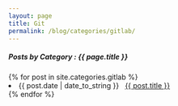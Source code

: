 ```yaml
---
layout: page
title: Git
permalink: /blog/categories/gitlab/
---
```


<h5> Posts by Category : {{ page.title }} </h5>

<div class="card">
{% for post in site.categories.gitlab %}
 <li class="category-posts"><span>{{ post.date | date_to_string }}</span> &nbsp; <a href="{{ post.url }}">{{ post.title }}</a></li>
{% endfor %}
</div>